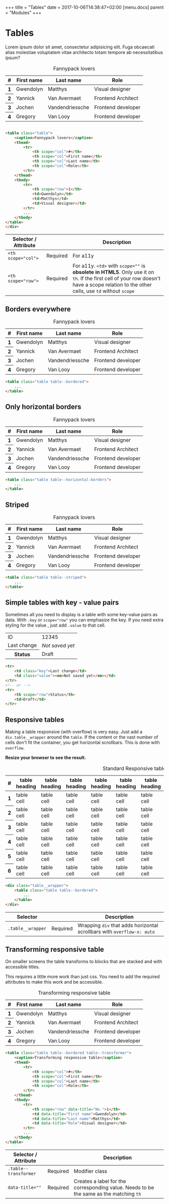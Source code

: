 +++
title = "Tables"
date = 2017-10-06T14:38:47+02:00
[menu.docs]
parent = "Modules"
+++

# Tables

Lorem ipsum dolor sit amet, consectetur adipisicing elit. Fuga obcaecati alias molestiae voluptatem vitae architecto totam tempore ab necessitatibus ipsum?

<div class="fp-example">
	<div class="table-wrapper">
		<table class="table">
			<caption>Fannypack lovers</caption>
			<thead>
				<tr>
					<th scope="col">#</th>
					<th scope="col">First name</th>
					<th scope="col">Last name</th>
					<th scope="col">Role</th>
				</tr>
			</thead>
			<tbody>
				<tr>
					<th scope="row">1</th>
					<td>Gwendolyn</td>
					<td>Matthys</td>
					<td>Visual designer</td>
				</tr>
				<tr>
					<th scope="row">2</th>
					<td>Yannick</td>
					<td>Van Avermaet</td>
					<td>Frontend Architect</td>
				</tr>
				<tr>
					<th scope="row">3</th>
					<td>Jochen</td>
					<td>Vandendriessche</td>
					<td>Frontend developer</td>
				</tr>
				<tr>
					<th scope="row">4</th>
					<td>Gregory </td>
					<td>Van Looy</td>
					<td>Frontend developer</td>
				</tr>
			</tbody>
		</table>
	</div>
</div>

```html

<table class="table">
	<caption>Fannypack lovers</caption>
	<thead>
		<tr>
			<th scope="col">#</th>
			<th scope="col">First name</th>
			<th scope="col">Last name</th>
			<th scope="col">Role</th>
		</tr>
	</thead>
	<tbody>
		<tr>
			<th scope="row">1</th>
			<td>Gwendolyn</td>
			<td>Matthys</td>
			<td>Visual designer</td>
		</tr>
		...
	</tbody>
</table>
</div>
```

<table class="table table--horizontal-borders">
	<thead>
		<tr>
			<th>Selector / Attribute</th>
			<th></th>
			<th>Description</th>
		</tr>
	</thead>
	<tbody>
		<tr>
			<td><code>&lt;th scope="col"&gt;</code></td>
			<td><span class="label label--warning">Required</span></td>
			<td>For a11y</td>
		</tr>
		<tr>
			<td><code>&lt;th scope="row"&gt;</code></td>
			<td><span class="label label--warning">Required</span></td>
			<td>For a11y. <code>&lt;td&gt;</code> with <code>scope=""</code> is <strong>obsolete in HTML5</strong>. Only use it on <code>th</code>. If the first cell of your row doesn't have a scope relation to the other cells, use <code>td</code> without <code>scope</code></td>
		</tr>
	</tbody>
</table>

## Borders everywhere

<div class="fp-example">
	<table class="table table--bordered">
		<caption>Fannypack lovers</caption>
		<thead>
			<tr>
				<th scope="col">#</th>
				<th scope="col">First name</th>
				<th scope="col">Last name</th>
				<th scope="col">Role</th>
			</tr>
		</thead>
		<tbody>
			<tr>
				<th scope="row">1</th>
				<td>Gwendolyn</td>
				<td>Matthys</td>
				<td>Visual designer</td>
			</tr>
			<tr>
				<th scope="row">2</th>
				<td>Yannick</td>
				<td>Van Avermaet</td>
				<td>Frontend Architect</td>
			</tr>
			<tr>
				<th scope="row">3</th>
				<td>Jochen</td>
				<td>Vandendriessche</td>
				<td>Frontend developer</td>
			</tr>
			<tr>
				<th scope="row">4</th>
				<td>Gregory </td>
				<td>Van Looy</td>
				<td>Frontend developer</td>
			</tr>
		</tbody>
	</table>
</div>

```html
<table class="table table--bordered">
	...
</table>
```

## Only horizontal borders

<div class="fp-example">
	<table class="table table--horizontal-borders">
		<caption>Fannypack lovers</caption>
		<thead>
			<tr>
				<th scope="col">#</th>
				<th scope="col">First name</th>
				<th scope="col">Last name</th>
				<th scope="col">Role</th>
			</tr>
		</thead>
		<tbody>
			<tr>
				<th scope="row">1</th>
				<td>Gwendolyn</td>
				<td>Matthys</td>
				<td>Visual designer</td>
			</tr>
			<tr>
				<th scope="row">2</th>
				<td>Yannick</td>
				<td>Van Avermaet</td>
				<td>Frontend Architect</td>
			</tr>
			<tr>
				<th scope="row">3</th>
				<td>Jochen</td>
				<td>Vandendriessche</td>
				<td>Frontend developer</td>
			</tr>
			<tr>
				<th scope="row">4</th>
				<td>Gregory </td>
				<td>Van Looy</td>
				<td>Frontend developer</td>
			</tr>
		</tbody>
	</table>
</div>

```html
<table class="table table--horizontal-borders">
	...
</table>
```

## Striped

<div class="fp-example">
	<table class="table table--striped">
		<caption>Fannypack lovers</caption>
		<thead>
			<tr>
				<th scope="col">#</th>
				<th scope="col">First name</th>
				<th scope="col">Last name</th>
				<th scope="col">Role</th>
			</tr>
		</thead>
		<tbody>
			<tr>
				<th scope="row">1</th>
				<td>Gwendolyn</td>
				<td>Matthys</td>
				<td>Visual designer</td>
			</tr>
			<tr>
				<th scope="row">2</th>
				<td>Yannick</td>
				<td>Van Avermaet</td>
				<td>Frontend Architect</td>
			</tr>
			<tr>
				<th scope="row">3</th>
				<td>Jochen</td>
				<td>Vandendriessche</td>
				<td>Frontend developer</td>
			</tr>
			<tr>
				<th scope="row">4</th>
				<td>Gregory </td>
				<td>Van Looy</td>
				<td>Frontend developer</td>
			</tr>
		</tbody>
	</table>
</div>

```html
<table class="table table--striped">
	...
</table>
```

## Simple tables with key - value pairs

Sometimes all you need to display is a table with some key-value pairs as data.
With `.key` or `scope="row"` you can emphasize the key. If you need extra styling
 for the value , just add `.value` to that cell.

<div class="fp-example">
	<table class="table table--horizontal-borders">
		<tbody>
			<tr>
				<td class="key">ID</td>
				<td class="value">12345</td>
			</tr>
			<tr>
				<td class="key">Last change</td>
				<td class="value"><em>Not saved yet</em></td>
			</tr>
			<tr>
				<th scope="row">Status</th>
				<td>Draft</td>
			</tr>
		</tbody>
	</table>
</div>

```html
<tr>
	<td class="key">Last change</td>
	<td class="value"><em>Not saved yet</em></td>
</tr>
<!-- or -->
<tr>
	<th scope="row">Status</th>
	<td>Draft</td>
</tr>
```

## Responsive tables

Making a table responsive (with overflow) is very easy. Just add a `div.table__wrapper` around the <code>table</code>. If the content or the vast number of cells don't fit the container, you get horizontal scrollbars. This is done with `overflow`.

**Resize your browser to see the result.**

<div class="fp-example">
	<div class="table__wrapper">
		<table class="table table--bordered">
			<caption>Standard Responsive table</caption>
			<thead>
				<tr>
					<th>#</th>
					<th>table heading</th>
					<th>table heading</th>
					<th>table heading</th>
					<th>table heading</th>
					<th>table heading</th>
					<th>table heading</th>
					<th>table heading</th>
					<th>table heading</th>
					<th>table heading</th>
					<th>table heading</th>
				</tr>
			</thead>
			<tbody>
				<tr>
					<th scope="row">1</h>
					<td>table cell</td>
					<td>table cell</td>
					<td>table cell</td>
					<td>table cell</td>
					<td>table cell</td>
					<td>table cell</td>
					<td>table cell</td>
					<td>table cell</td>
					<td>table cell</td>
					<td>table cell</td>
				</tr>
				<tr>
					<th scope="row">2</th>
					<td>table cell</td>
					<td>table cell</td>
					<td>table cell</td>
					<td>table cell</td>
					<td>table cell</td>
					<td>table cell</td>
					<td>table cell</td>
					<td>table cell</td>
					<td>table cell</td>
					<td>table cell</td>
				</tr>
				<tr>
					<th scope="row">3</th>
					<td>table cell</td>
					<td>table cell</td>
					<td>table cell</td>
					<td>table cell</td>
					<td>table cell</td>
					<td>table cell</td>
					<td>table cell</td>
					<td>table cell</td>
					<td>table cell</td>
					<td>table cell</td>
				</tr>
				<tr>
					<th scope="row">4</th>
					<td>table cell</td>
					<td>table cell</td>
					<td>table cell</td>
					<td>table cell</td>
					<td>table cell</td>
					<td>table cell</td>
					<td>table cell</td>
					<td>table cell</td>
					<td>table cell</td>
					<td>table cell</td>
				</tr>
				<tr>
					<th scope="row">5</th>
					<td>table cell</td>
					<td>table cell</td>
					<td>table cell</td>
					<td>table cell</td>
					<td>table cell</td>
					<td>table cell</td>
					<td>table cell</td>
					<td>table cell</td>
					<td>table cell</td>
					<td>table cell</td>
				</tr>
				<tr>
					<th scope="row">6</th>
					<td>table cell</td>
					<td>table cell</td>
					<td>table cell</td>
					<td>table cell</td>
					<td>table cell</td>
					<td>table cell</td>
					<td>table cell</td>
					<td>table cell</td>
					<td>table cell</td>
					<td>table cell</td>
				</tr>
			</tbody>
		</table>
	</div>
</div>

```html
<div class="table__wrapper">
	<table class="table table--bordered">
		...
	</table>
</div>
```

<table class="table table--horizontal-borders">
	<thead>
		<tr>
			<th>Selector</th>
			<th></th>
			<th>Description</th>
		</tr>
	</thead>
	<tbody>
		<tr>
			<td><code>.table__wrapper</code></td>
			<td><span class="label label--warning">Required</span></td>
			<td>Wrapping <code>div</code> that adds horizontal scrollbars with <code>overflow-x: auto</code></td>
		</tr>
	</tbody>
</table>

## Transforming responsive table

On smaller screens the table transforms to blocks that are stacked and with accessible titles.

This requires a little more work than just css. You need to add the required
attributes to make this work and be accessible.

<div class="fp-example">
	<table class="table table--bordered table--transformer">
		<caption>Transforming responsive table</caption>
		<thead>
			<tr>
				<th scope="col">#</th>
				<th scope="col">First name</th>
				<th scope="col">Last name</th>
				<th scope="col">Role</th>
			</tr>
		</thead>
		<tbody>
			<tr>
				<th scope="row" data-title="No.">1</th>
				<td data-title="First name">Gwendolyn</td>
				<td data-title="Last name">Matthys</td>
				<td data-title="Role">Visual designer</td>
			</tr>
			<tr>
				<th scope="row" data-title="No.">2</th>
				<td data-title="First name">Yannick</td>
				<td data-title="Last name">Van Avermaet</td>
				<td data-title="Role">Frontend Architect</td>
			</tr>
			<tr>
				<th scope="row" data-title="No.">3</th>
				<td data-title="First name">Jochen</td>
				<td data-title="Last name">Vandendriessche</td>
				<td data-title="Role">Frontend developer</td>
			</tr>
			<tr>
				<th scope="row" data-title="No.">4</th>
				<td data-title="First name">Gregory </td>
				<td data-title="Last name">Van Looy</td>
				<td data-title="Role">Frontend developer</td>
			</tr>
		</tbody>
	</table>
</div>

```html
<table class="table table--bordered table--transformer">
	<caption>Transforming responsive table</caption>
	<thead>
		<tr>
			<th scope="col">#</th>
			<th scope="col">First name</th>
			<th scope="col">Last name</th>
			<th scope="col">Role</th>
		</tr>
	</thead>
	<tbody>
		<tr>
			<th scope="row" data-title="No.">1</th>
			<td data-title="First name">Gwendolyn</td>
			<td data-title="Last name">Matthys</td>
			<td data-title="Role">Visual designer</td>
		</tr>
		...
	</tbody>
</table>
```

<table class="table table--horizontal-borders">
	<thead>
		<tr>
			<th>Selector / Attribute</th>
			<th></th>
			<th>Description</th>
		</tr>
	</thead>
	<tbody>
		<tr>
			<td><code>.table--transformer</code></td>
			<td><span class="label label--warning">Required</span></td>
			<td>Modifier class</td>
		</tr>
		<tr>
			<td><code>data-title=""</code></td>
			<td><span class="label label--warning">Required</span></td>
			<td>Creates a label for the corresponding value. Needs to be the same as the matching <code>th</code></td>
		</tr>
	</tbody>
</table>
